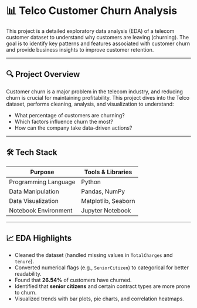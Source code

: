 # 📊 Telco Customer Churn Analysis

This project is a detailed exploratory data analysis (EDA) of a telecom customer dataset to understand why customers are leaving (churning). The goal is to identify key patterns and features associated with customer churn and provide business insights to improve customer retention.

---

## 🔍 Project Overview

Customer churn is a major problem in the telecom industry, and reducing churn is crucial for maintaining profitability. This project dives into the Telco dataset, performs cleaning, analysis, and visualization to understand:
- What percentage of customers are churning?
- Which factors influence churn the most?
- How can the company take data-driven actions?

---

## 🛠️ Tech Stack

| Purpose               | Tools & Libraries                            |
|-----------------------|----------------------------------------------|
| Programming Language  | Python                                       |
| Data Manipulation     | Pandas, NumPy                                |
| Data Visualization    | Matplotlib, Seaborn                          |
| Notebook Environment  | Jupyter Notebook                             |

---

## 📈 EDA Highlights

- Cleaned the dataset (handled missing values in `TotalCharges` and `tenure`).
- Converted numerical flags (e.g., `SeniorCitizen`) to categorical for better readability.
- Found that **26.54%** of customers have churned.
- Identified that **senior citizens** and certain contract types are more prone to churn.
- Visualized trends with bar plots, pie charts, and correlation heatmaps.


